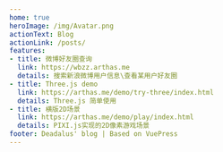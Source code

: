 ```yaml
---
home: true
heroImage: /img/Avatar.png
actionText: Blog
actionLink: /posts/
features:
- title: 微博好友圈查询
  link: https://wbzz.arthas.me
  details: 搜索新浪微博用户信息\查看某用户好友圈
- title: Three.js demo
  link: https://arthas.me/demo/try-three/index.html
  details: Three.js 简单使用
- title: 横版2D场景
  link: https://arthas.me/demo/play/index.html
  details: PIXI.js实现的2D像素游戏场景
footer: Deadalus' blog | Based on VuePress
---
```

